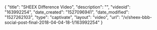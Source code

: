 {
    "title": "SHEEX Difference Video",
    "description": "",
    "videoid": "163992254",
    "date_created": "1527096941",
    "date_modified": "1527262103",
    "type": "captivate",
    "layout": "video",
    "url": "\/v\/sheex-bbb-social-post-final-2018-04-04-18-1\/163992254"
}